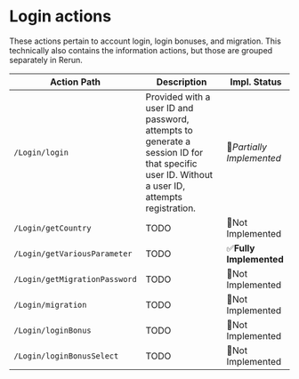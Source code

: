 # Login actions

These actions pertain to account login, login bonuses, and migration. This technically also contains the information actions, but those are grouped separately in Rerun.

| Action Path                   | Description                                                                                                                                  | Impl. Status               |
|-------------------------------|----------------------------------------------------------------------------------------------------------------------------------------------|----------------------------|
| `/Login/login`                | Provided with a user ID and password, attempts to generate a session ID for that specific user ID. Without a user ID, attempts registration. | 📝*Partially Implemented*  |
| `/Login/getCountry`           | TODO                                                                                                                                         | 🚫Not Implemented          |
| `/Login/getVariousParameter`  | TODO                                                                                                                                         | ✅**Fully Implemented**     |
| `/Login/getMigrationPassword` | TODO                                                                                                                                         | 🚫Not Implemented          |
| `/Login/migration`            | TODO                                                                                                                                         | 🚫Not Implemented          |
| `/Login/loginBonus`           | TODO                                                                                                                                         | 🚫Not Implemented          |
| `/Login/loginBonusSelect`     | TODO                                                                                                                                         | 🚫Not Implemented          |